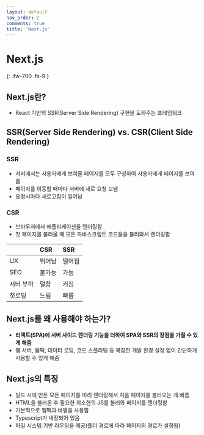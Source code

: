 ```yaml
---
layout: default
nav_order: 2
comments: true 
title: 'Next.js'
---
```


# Next.js
{: .fw-700 .fs-9 }

## Next.js란?
- React 기반의 SSR(Server Side Rendering) 구현을 도와주는 프레임워크

## SSR(Server Side Rendering) vs. CSR(Client Side Rendering)
### SSR
- 서버에서는 사용자에게 보여줄 페이지를 모두 구성하여 사용자에게 페이지를 보여줌
- 페이지를 이동할 때마다 서버에 새로 요청 보냄
- 요청시마다 새로고침이 일어남

### CSR
- 브라우저에서 애플리케이션을 렌더링함
- 첫 페이지를 불러올 때 모든 자바스크립트 코드들을 불러와서 렌더링함

|| CSR|SSR|
|:-------------|:------------------|:------|
| UX| 뛰어남| 떨어짐|
| SEO | 불가능| 가능|
| 서버 부하| 덜함| 커짐 |
| 첫로딩| 느림|빠름|

## Next.js를 왜 사용해야 하는가?
- **리액트(SPA)에 서버 사이드 렌더링 기능을 더하여 SPA와 SSR의 장점을 가질 수 있게 해줌**
- 웹 서버, 웹팩, 데이터 로딩, 코드 스플리팅 등 복잡한 개발 환경 설정 없이 간단하게 사용할 수 있게 해줌

## Next.js의 특징
- 빌드 시에 만든 모든 페이지를 미리 렌더링해서 처음 페이지를 불러오는 게 빠름
- HTML을 불러온 후 필요한 최소한의 JS를 불러와 페이지를 렌더링함
- 기본적으로 웹팩과 바벨을 사용함
- Typescript가 내장되어 있음
- 파일 시스템 기반 라우팅을 제공(폴더 경로에 따라 페이지의 경로가 설정됨)

